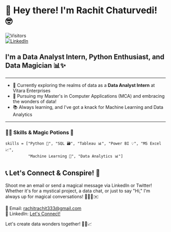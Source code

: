 # 👋 Hey there! I'm Rachit Chaturvedi! 🤓

![Visitors](https://komarev.com/ghpvc/?username=Rachit3&color=green)  
[![LinkedIn](https://img.shields.io/badge/linkedin-%230077B5.svg?style=for-the-badge&logo=linkedin&logoColor=white)](https://www.linkedin.com/in/rachit-chaturvedi-8a442420b/)


## I'm a Data Analyst Intern, Python Enthusiast, and Data Magician 📊✨

---

* 🔭 Currently exploring the realms of data as a **Data Analyst Intern** at Vitara Enterprises
* 🌱 Pursuing my Master's in Computer Applications (MCA) and embracing the wonders of data!
* 📚 Always learning, and I've got a knack for Machine Learning and Data Analytics

---

### 🧙‍♂️ Skills & Magic Potions 🧪

```
skills = ["Python 🐍", "SQL 🗃️", "Tableau 📊", "Power BI 💡", "MS Excel 📈",
          "Machine Learning 🤖", "Data Analytics 📊"]
```


## 📞 Let's Connect & Conspire! 🔮

Shoot me an email or send a magical message via LinkedIn or Twitter! Whether it's for a mystical project, a data chat, or just to say "Hi," I'm always up for magical conversations! 🧙‍♂️🦉✉️

📧 Email: rachitrachit333@gmail.com  
🔮 LinkedIn: [Let's Connect!](https://www.linkedin.com/in/rachit-chaturvedi-8a442420b/)

Let's create data wonders together! 🌟🔮📈
